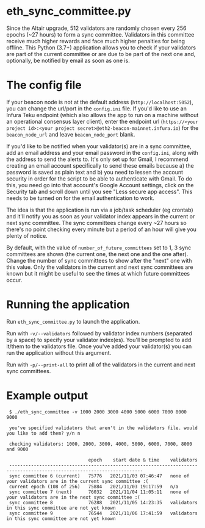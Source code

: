 eth_sync_committee.py
=

Since the Altair upgrade, 512 validators are randomly chosen every 256 epochs (~27 hours) to form a sync committee. 
Validators in this committee receive much higher rewards and face much higher penalties for being offline. This Python 
(3.7+) application allows you to check if your validators are part of the current committee or are due to be part of 
the next one and, optionally, be notified by email as soon as one is.

The config file
=
If your beacon node is not at the default address (`http://localhost:5052`), you can change the url/port in the 
`config.ini` file. If you'd like to use an Infura Teku endpoint (which also allows the app to run on a machine without 
an operational consensus layer client), enter the endpoint url (`https://<your project id>:<your project secret>@eth2-beacon-mainnet.infura.io`) for 
the `beacon_node_url` and leave `beacon_node_port` blank.

If you'd like to be notified when your validator(s) are in a sync committee, add an email address
and your email password in the `config.ini`, along with the address to send the alerts to. It's only set up for Gmail, I 
recommend creating an email account specifically to send these emails because a) the password is saved as plain text and
b) you need to lessen the account security in order for the script to be able to authenticate with Gmail. To do this, 
you need go into that account's Google Account settings, click on the Security tab and scroll down until you see "Less
secure app access". This needs to be turned on for the email authentication to work.

The idea is that the application is run via a job/task scheduler (eg crontab) and it'll notify you as soon as your 
validator index appears in the current or next sync committee. The sync committees change every ~27 hours so there's
no point checking every minute but a period of an hour will give you plenty of notice.

By default, with the value of `number_of_future_committees` set to 1, 3 sync committees are shown (the current one, the 
next one and the one after). Change the number of sync committees to show after the "next" one with this value. Only the 
validators in the current and next sync committees are known but it might be useful to see the times at which future 
committees occur. 

Running the application
=
Run `eth_sync_committee.py` to launch the application.

Run with `-v/--validators` followed by validator index numbers (separated by a space) to specify your validator index(es). 
You'll be prompted to add it/them to the validators file. Once you've added your validator(s) you can run the application 
without this argument.

Run with `-p/--print-all` to print all of the validators in the current and next sync committees.

Example output
=
     $ ./eth_sync_committee -v 1000 2000 3000 4000 5000 6000 7000 8000 9000

     you've specified validators that aren't in the validators file. would you like to add them? y/n n

     checking validators: 1000, 2000, 3000, 4000, 5000, 6000, 7000, 8000 and 9000

                                  epoch    start date & time    validators
     -----------------------------------------------------------------------------------------------------------------------
     sync committee 6 (current)   75776   2021/11/03 07:46:47   none of your validators are in the current sync committee :(
     current epoch (108 of 256)   75884   2021/11/03 19:17:59   n/a
     sync committee 7 (next)      76032   2021/11/04 11:05:11   none of your validators are in the next sync committee :(
     sync committee 8             76288   2021/11/05 14:23:35   validators in this sync committee are not yet known
     sync committee 9             76544   2021/11/06 17:41:59   validators in this sync committee are not yet known